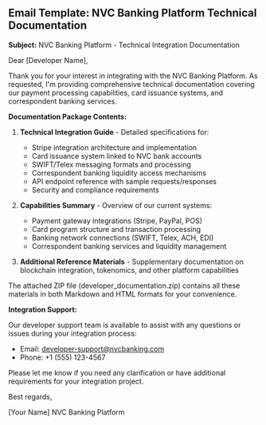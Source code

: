 ## Email Template: NVC Banking Platform Technical Documentation

**Subject:** NVC Banking Platform - Technical Integration Documentation

Dear [Developer Name],

Thank you for your interest in integrating with the NVC Banking Platform. As requested, I'm providing comprehensive technical documentation covering our payment processing capabilities, card issuance systems, and correspondent banking services.

**Documentation Package Contents:**

1. **Technical Integration Guide** - Detailed specifications for:
   - Stripe integration architecture and implementation
   - Card issuance system linked to NVC bank accounts
   - SWIFT/Telex messaging formats and processing
   - Correspondent banking liquidity access mechanisms
   - API endpoint reference with sample requests/responses
   - Security and compliance requirements

2. **Capabilities Summary** - Overview of our current systems:
   - Payment gateway integrations (Stripe, PayPal, POS)  
   - Card program structure and transaction processing
   - Banking network connections (SWIFT, Telex, ACH, EDI)
   - Correspondent banking services and liquidity management

3. **Additional Reference Materials** - Supplementary documentation on blockchain integration, tokenomics, and other platform capabilities

The attached ZIP file (developer_documentation.zip) contains all these materials in both Markdown and HTML formats for your convenience.

**Integration Support:**

Our developer support team is available to assist with any questions or issues during your integration process:

- Email: developer-support@nvcbanking.com
- Phone: +1 (555) 123-4567

Please let me know if you need any clarification or have additional requirements for your integration project.

Best regards,

[Your Name]
NVC Banking Platform